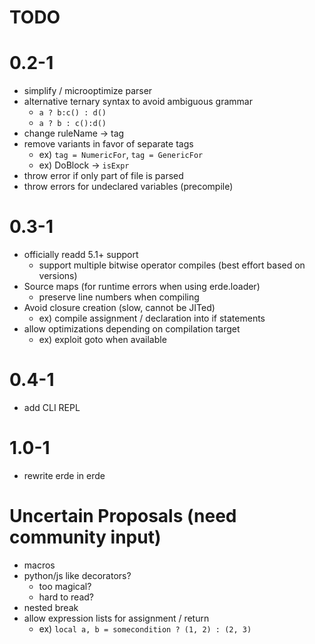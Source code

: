 # TODO

# 0.2-1

- simplify / microoptimize parser
- alternative ternary syntax to avoid ambiguous grammar
  - `a ? b:c() : d()`
  - `a ? b : c():d()`
- change ruleName -> tag
- remove variants in favor of separate tags
  - ex) `tag = NumericFor`, `tag = GenericFor`
  - ex) DoBlock -> `isExpr`
- throw error if only part of file is parsed
- throw errors for undeclared variables (precompile)

# 0.3-1

- officially readd 5.1+ support
  - support multiple bitwise operator compiles (best effort based on versions)
- Source maps (for runtime errors when using erde.loader)
  - preserve line numbers when compiling
- Avoid closure creation (slow, cannot be JITed)
  - ex) compile assignment / declaration into if statements
- allow optimizations depending on compilation target
  - ex) exploit goto when available

# 0.4-1

- add CLI REPL

# 1.0-1

- rewrite erde in erde

# Uncertain Proposals (need community input)

- macros
- python/js like decorators?
  - too magical?
  - hard to read?
- nested break
- allow expression lists for assignment / return
  - ex) `local a, b = somecondition ? (1, 2) : (2, 3)`
